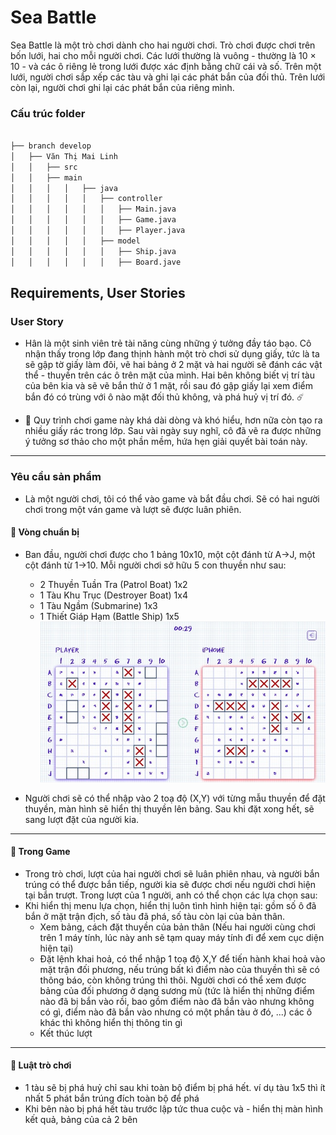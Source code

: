 # Sea Battle

Sea Battle là một trò chơi dành cho hai người chơi. Trò chơi được chơi trên bốn lưới, hai cho mỗi người chơi. Các lưới thường là vuông - thường là 10 × 10 - và các ô riêng lẻ trong lưới được xác định bằng chữ cái và số. Trên một lưới, người chơi sắp xếp các tàu và ghi lại các phát bắn của đối thủ. Trên lưới còn lại, người chơi ghi lại các phát bắn của riêng mình.



### Cấu trúc folder

```bash

├── branch develop
│   ├── Văn Thị Mai Linh
│   │   ├── src
│   │   ├── main
│   │   │   │   ├── java
│   │   │   │   │   ├── controller
│   │   │   │   │   │   ├── Main.java
│   │   │   │   │   │   ├── Game.java
│   │   │   │   │   │   ├── Player.java
│   │   │   │   │   ├── model
│   │   │   │   │   │   ├── Ship.java
│   │   │   │   │   │   ├── Board.jave

```




## Requirements, User Stories

### User Story 
- Hân là một sinh viên trẻ tài năng cùng những ý tưởng đầy táo bạo. Cô nhận thấy trong lớp đang thịnh hành một trò chơi sử dụng giấy, tức là ta sẽ gập tờ giấy làm đôi, vẽ hai bảng ở 2 mặt và hai người sẽ đánh các vật thể - thuyền trên các ô trên mặt của mình. Hai bên không biết vị trí tàu của bên kia và sẽ vẽ bắn thử ở 1 mặt, rồi sau đó gập giấy lại xem điểm bắn đó có trùng với ô nào mặt đối thủ không, và phá huỷ vị trí đó. ☄️

- 👾 Quy trình chơi game này khá dài dòng và khó hiểu, hơn nữa còn tạo ra nhiều giấy rác trong lớp. Sau vài ngày suy nghĩ, cô đã vẽ ra được những ý tưởng sơ thảo cho một phần mềm, hứa hẹn giải quyết bài toán này.


---
### Yêu cầu sản phẩm
- Là một người chơi, tôi có thể vào game và bắt đầu chơi. Sẽ có hai người chơi trong một ván game và lượt sẽ được luân phiên.

#### 📝 Vòng chuẩn bị
- Ban đầu, người chơi được cho 1 bảng 10x10, một cột đánh từ A->J, một cột đánh từ 1->10. Mỗi người chơi sở hữu 5 con thuyền như sau:
    - 2 Thuyền Tuần Tra (Patrol Boat) 1x2
    - 1 Tàu Khu Trục (Destroyer Boat) 1x4
    - 1 Tàu Ngầm (Submarine) 1x3
    - 1 Thiết Giáp Hạm (Battle Ship) 1x5
![Alt text](image.png)

- Người chơi sẽ có thể nhập vào 2 toạ độ (X,Y) với từng mẫu thuyền để đặt thuyền, màn hình sẽ hiển thị thuyền lên bảng. Sau khi đặt xong hết, sẽ sang lượt đặt của người kia.

---
#### 📝 Trong Game
- Trong trò chơi, lượt của hai người chơi sẽ luân phiên nhau, và người bắn trúng có thể được bắn tiếp, người kia sẽ được chơi nếu người chơi hiện tại bắn trượt. Trong lượt của 1 người, anh có thể chọn các lựa chọn sau:
- Khi hiển thị menu lựa chọn, hiển thị luôn tình hình hiện tại: gồm số ô đã bắn ở mặt trận địch, số tàu đã phá, số tàu còn lại của bản thân.
    - Xem bảng, cách đặt thuyền của bản thân (Nếu hai người cùng chơi trên 1 máy tính, lúc này anh sẽ tạm quay máy tính đi để xem cục diện hiện tại)
    - Đặt lệnh khai hoả, có thể nhập 1 toạ độ X,Y để tiến hành khai hoả vào mặt trận đối phương, nếu trúng bất kì điểm nào của thuyền thì sẽ có thông báo, còn không trúng thì thôi. Người chơi có thể xem được bảng của đối phương ở dạng sương mù (tức là hiển thị những điểm nào đã bị bắn vào rồi, bao gồm điểm nào đã bắn vào nhưng không có gì, điểm nào đã bắn vào nhưng có một phần tàu ở đó, ...) các ô khác thì không hiển thị thông tin gì
    - Kết thúc lượt

---
#### 📝 Luật trò chơi
- 1 tàu sẽ bị phá huỷ chỉ sau khi toàn bộ điểm bị phá hết. ví dụ tàu 1x5 thì ít nhất 5 phát bắn trúng đích toàn bộ để phá
- Khi bên nào bị phá hết tàu trước lập tức thua cuộc và - hiển thị màn hình kết quả, bảng của cả 2 bên

